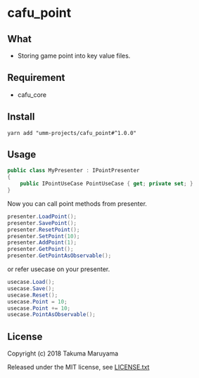 # cafu_point

## What

* Storing game point into key value files.

## Requirement

* cafu_core

## Install

```shell
yarn add "umm-projects/cafu_point#^1.0.0"
```

## Usage

```csharp
public class MyPresenter : IPointPresenter
{
    public IPointUseCase PointUseCase { get; private set; } 
}
```

Now you can call point methods from presenter.

```csharp
presenter.LoadPoint();
presenter.SavePoint();
presenter.ResetPoint();
presenter.SetPoint(10);
presenter.AddPoint(1);
presenter.GetPoint();
presenter.GetPointAsObservable();
```

or refer usecase on your presenter.

```csharp
usecase.Load();
usecase.Save();
usecase.Reset();
usecase.Point = 10;
usecase.Point += 10;
usecase.PointAsObservable();
```

## License

Copyright (c) 2018 Takuma Maruyama

Released under the MIT license, see [LICENSE.txt](LICENSE.txt)

